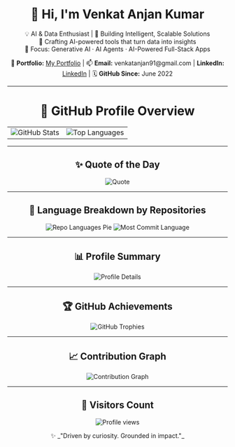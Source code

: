 <h1 align="center">👋 Hi, I'm Venkat Anjan Kumar</h1>

<p align="center">
  💡 AI & Data Enthusiast | 🚀 Building Intelligent, Scalable Solutions <br>
  🔧 Crafting AI-powered tools that turn data into insights <br>
  🧠 Focus: Generative AI · AI Agents · AI-Powered Full-Stack Apps <br>
</p>

<p align="center">
  🔗 <strong>Portfolio:</strong> <a href="https://my-portfolio-eight-nu-18.vercel.app/">My Portfolio</a> |
  📫 <strong>Email:</strong> venkatanjan91@gmail.com |
  <strong>LinkedIn:</strong> <a href="https://www.linkedin.com/in/venkat-anjan-kumar-p/">LinkedIn</a> |
  🗓️ <strong>GitHub Since:</strong> June 2022
</p>

---
<!-- Centered Layout with Advanced GitHub Widgets -->

<div align="center">

# 🚀 GitHub Profile Overview

<table>
  <tr>
    <td>
      <img src="https://github-profile-summary-cards.vercel.app/api/cards/stats?username=Venkatanjan91&theme=tokyonight" alt="GitHub Stats" />
    </td>
    <td>
      <img src="https://github-profile-summary-cards.vercel.app/api/cards/most-commit-language?username=Venkatanjan91&theme=tokyonight" alt="Top Languages" />
    </td>
  </tr>
</table>


---

## ✨ Quote of the Day
<p align="center">
  <img src="https://quotes-github-readme.vercel.app/api?type=horizontal&theme=tokyonight" alt="Quote" />
</p>



---

## 🥧 Language Breakdown by Repositories

<p align="center">
  <img src="https://github-profile-summary-cards.vercel.app/api/cards/repos-per-language?username=Venkatanjan91&theme=prussian" alt="Repo Languages Pie" />
  <img src="https://github-profile-summary-cards.vercel.app/api/cards/most-commit-language?username=Venkatanjan91&theme=highcontrast" alt="Most Commit Language" />
</p>

---

## 📊 Profile Summary

<p align="center">
  <img src="https://github-profile-summary-cards.vercel.app/api/cards/profile-details?username=Venkatanjan91&theme=radical" alt="Profile Details" />
</p>

---

## 🏆 GitHub Achievements

<p align="center">
  <img src="https://github-profile-trophy.vercel.app/?username=Venkatanjan91&theme=dracula&no-frame=false&row=2&column=4" alt="GitHub Trophies" />
</p>

---

## 📈 Contribution Graph

<p align="center">
  <img src="https://github-readme-activity-graph.vercel.app/graph?username=Venkatanjan91&theme=react-dark&hide_border=true" alt="Contribution Graph" />
</p>

---

## 👀 Visitors Count

<p align="center">
  <img src="https://komarev.com/ghpvc/?username=Venkatanjan91&color=brightgreen" alt="Profile views" />
</p>

<p align="center">
  ✨ _"Driven by curiosity. Grounded in impact."_
</p>
